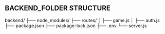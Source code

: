 ## BACKEND_FOLDER STRUCTURE
backend/
├── node_modules/
├── routes/
│   ├── game.js
│   ├── auth.js              
├── package.json
├── package-lock.json
├── .env
└── server.js
